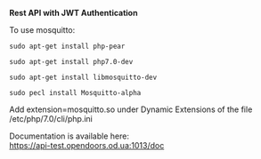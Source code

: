 **Rest API with JWT Authentication** 

To use mosquitto:

`sudo apt-get install php-pear`

`sudo apt-get install php7.0-dev`

`sudo apt-get install libmosquitto-dev`

`sudo pecl install Mosquitto-alpha`

Add extension=mosquitto.so under Dynamic Extensions of the file /etc/php/7.0/cli/php.ini

Documentation is available here:  
https://api-test.opendoors.od.ua:1013/doc
 